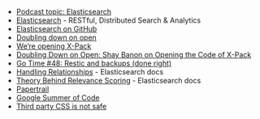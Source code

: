 - [Podcast topic: Elasticsearch](https://github.com/thechangelog/ping/issues/745)
- [Elasticsearch](https://www.elastic.co/products/elasticsearch) -  RESTful, Distributed Search & Analytics
- [Elasticsearch on GitHub](https://github.com/elastic/elasticsearch)
- [Doubling down on open](https://www.elastic.co/blog/doubling-down-on-open)
- [We’re opening X-Pack](https://www.elastic.co/products/x-pack/open)
- [Doubling Down on Open: Shay Banon on Opening the Code of X-Pack](https://www.youtube.com/watch?v=gR3OhOnCMf8)
- [Go Time #48: Restic and backups (done right)](https://changelog.com/gotime/48)
- [Handling Relationships](https://www.elastic.co/guide/en/elasticsearch/guide/master/relations.html) - Elasticsearch docs
- [Theory Behind Relevance Scoring](https://www.elastic.co/guide/en/elasticsearch/guide/current/scoring-theory.html) - Elasticsearch docs
- [Papertrail](https://papertrailapp.com/)
- [Google Summer of Code](https://summerofcode.withgoogle.com/)
- [Third party CSS is not safe](https://changelog.com/news/third-party-css-is-not-safe-V83)